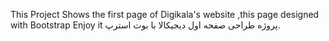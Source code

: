 This Project Shows the first page of Digikala's website ,this page designed with Bootstrap 
Enjoy it
پروژه طراحی صفحه اول دیجیکالا با بوت استرپ.
